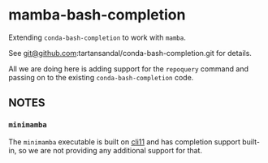# mamba-bash-completion

Extending `conda-bash-completion` to work with `mamba`.

See git@github.com:tartansandal/conda-bash-completion.git for details.

All we are doing here is adding support for the `repoquery` command and passing
on to the existing `conda-bash-completion` code.

## NOTES

### `minimamba`

The `minimamba` executable is built on
[cli11](https://cliutils.github.io/CLI11/book/)
and has completion support built-in, so we are not providing any additional
support for that.
